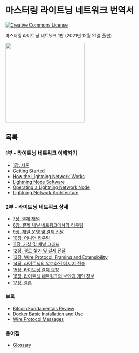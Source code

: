 # 마스터링 라이트닝 네트워크 번역서

<a rel="license" href="http://creativecommons.org/licenses/by-sa/4.0/"><img alt="Creative Commons License" style="border-width:0" src="https://i.creativecommons.org/l/by-sa/4.0/88x31.png" /></a><br /><span xmlns:dct="http://purl.org/dc/terms/" href="http://purl.org/dc/dcmitype/Text" property="dct:title" rel="dct:type">

마스터링 라이트닝 네트워크 1판 (2021년 12월 21일 출판)

<img src="https://github.com/lnbook/lnbook/raw/develop/images/cover_thumb.png" width="250"><br/>

## 목록

### 1부 - 라이트닝 네트워크 이해하기

*  [1장. 서론](./ch01.md)
*  [Getting Started](https://github.com/lnbook/lnbook/blob/develop/02_getting_started.asciidoc)
*  [How the Lightning Network Works](https://github.com/lnbook/lnbook/blob/develop/03_how_ln_works.asciidoc)
*  [Lightning Node Software](https://github.com/lnbook/lnbook/blob/develop/04_node_client.asciidoc)
*  [Operating a Lightning Network Node](https://github.com/lnbook/lnbook/blob/develop/05_node_operations.asciidoc)
*  [Lightning Network Architecture](https://github.com/lnbook/lnbook/blob/develop/06_lightning_architecture.asciidoc)

### 2부 - 라이트닝 네트워크 상세

*  [7장. 결제 채널](./ch07.md)
*  [8장. 결제 채널 네트워크에서의 라우팅](./ch08.md)
*  [9장. 채널 운영 및 결제 전달](./ch09.md)
*  [10장. 어니언 라우팅](./ch10.md)
*  [11장. 가십 및 채널 그래프](./ch11.md)
*  [12장. 경로 찾기 및 결제 전달](./ch12.md)
*  [13장. Wire Protocol: Framing and Extensibility](./ch13.md)
*  [14장. 라이트닝의 암호화된 메시지 전송](./ch14.md)
*  [15장. 라이트닝 결제 요청](./ch15.md)
*  [16장. 라이트닝 네트워크의 보안과 개인 정보](./ch16.md)
*  [17장. 결론](./ch17.md)

### 부록

* [Bitcoin Fundamentals Review](https://github.com/lnbook/lnbook/blob/develop/appendix_bitcoin_fundamentals_review.asciidoc)
* [Docker Basic Installation and Use](https://github.com/lnbook/lnbook/blob/develop/appendix_docker_basics.asciidoc)
* [Wire Protocol Messages](https://github.com/lnbook/lnbook/blob/develop/appendix_protocol_messages.asciidoc)

### 용어집

* [Glossary](https://github.com/lnbook/lnbook/blob/develop/glossary.asciidoc)
